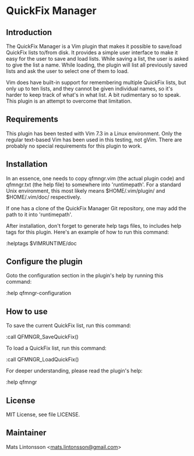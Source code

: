 # QuickFix Manager

## Introduction

The QuickFix Manager is a Vim plugin that makes it possible to save/load QuickFix lists to/from disk. It provides a simple user interface to make it easy for the user to save and load lists. While saving a list, the user is asked to give the list a name. While loading, the plugin will list all previously saved lists and ask the user to select one of them to load.

Vim does have built-in support for remembering multiple QuickFix lists, but only up to ten lists, and they cannot be given individual names, so it's harder to keep track of what's in what list. A bit rudimentary so to speak. This plugin is an attempt to overcome that limitation.

## Requirements

This plugin has been tested with Vim 7.3 in a Linux environment. Only the regular text-based Vim has been used in this testing, not gVim. There are probably no special requirements for this plugin to work.

## Installation

In an essence, one needs to copy qfmngr.vim (the actual plugin code) and qfmngr.txt (the help file) to somewhere into 'runtimepath'. For a standard Unix environment, this most likely means $HOME/.vim/plugin/ and $HOME/.vim/doc/ respectively.

If one has a clone of the QuickFix Manager Git repository, one may add the path to it into 'runtimepath'.

After installation, don't forget to generate help tags files, to includes help tags for this plugin. Here's an example of how to run this command:

:helptags $VIMRUNTIME/doc

## Configure the plugin

Goto the configuration section in the plugin's help by running this command:

:help qfmngr-configuration

## How to use

To save the current QuickFix list, run this command:

:call QFMNGR_SaveQuickFix()

To load a QuickFix list, run this command:

:call QFMNGR_LoadQuickFix()

For deeper understanding, please read the plugin's help:

:help qfmngr

## License

MIT License, see file LICENSE.

## Maintainer

Mats Lintonsson <[mats.lintonsson@gmail.com](mats.lintonsson@gmail.com)>
